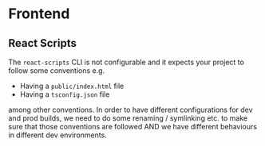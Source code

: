 # Frontend

## React Scripts

The `react-scripts` CLI is not configurable and it expects your project to follow some conventions e.g.

- Having a `public/index.html` file
- Having a `tsconfig.json` file

among other conventions.
In order to have different configurations for dev and prod builds, we need to do some renaming / symlinking etc.
to make sure that those conventions are followed AND we have different behaviours in different dev environments.
